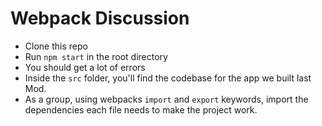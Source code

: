 # Webpack Discussion

* Clone this repo
* Run `npm start` in the root directory
* You should get a lot of errors
* Inside the `src` folder, you'll find the codebase for the app we built last Mod. 
* As a group, using webpacks `import` and `export` keywords, import the dependencies each file needs to make the project work.
